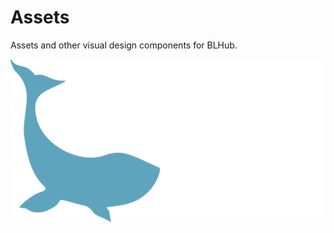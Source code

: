 # Assets

Assets and other visual design components for BLHub.

<picture>
    <source media="(prefers-color-scheme: dark)" srcset="logo/blhub-logo-dark.png">
    <source media="(prefers-color-scheme: light)" srcset="logo/blhub-logo-light.png">
    <img alt="BLHub" src="logo/blhub-logo-dark.png">
  </picture>